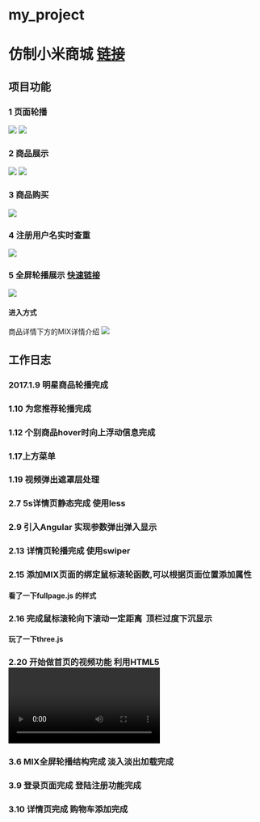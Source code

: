 # my_project
# 仿制小米商城 [链接](http://haoniansheng.applinzi.com)
## 项目功能
### 1 页面轮播
![](example/1.gif)
![](example/3.gif)
### 2 商品展示
![](example/20170322180431.jpg)
![](example/4.gif)
### 3 商品购买
![](example/5.gif)
### 4 注册用户名实时查重
![](example/2.gif)
### 5 全屏轮播展示 [快速链接](http://haoniansheng.applinzi.com/MIX.html)
![](example/2017-03-23_145254.jpg)
#### 进入方式 
商品详情下方的MIX详情介绍
![](example/2017-03-23_145254.jpg)
## 工作日志
### 2017.1.9 明星商品轮播完成

### 1.10 为您推荐轮播完成

### 1.12 个别商品hover时向上浮动信息完成

### 1.17上方菜单

### 1.19 视频弹出遮罩层处理

### 2.7 5s详情页静态完成 使用less

### 2.9 引入Angular 实现参数弹出弹入显示

### 2.13 详情页轮播完成 使用swiper

### 2.15 添加MIX页面的绑定鼠标滚轮函数,可以根据页面位置添加属性
#### 看了一下fullpage.js 的样式

### 2.16 完成鼠标滚轮向下滚动一定距离  顶栏过度下沉显示
#### 玩了一下three.js

### 2.20 开始做首页的视频功能 利用HTML5 <video>标签 实现暂停等功能
 
### 3.6 MIX全屏轮播结构完成 淡入淡出加载完成

### 3.9 登录页面完成 登陆注册功能完成

### 3.10 详情页完成 购物车添加完成

